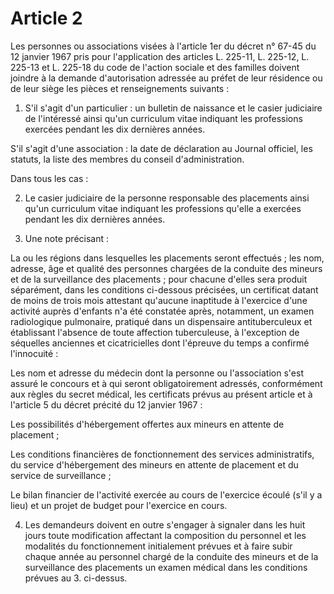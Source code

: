 # Article 2

Les personnes ou associations visées à l'article 1er du décret n° 67-45 du 12 janvier 1967 pris pour l'application des articles L. 225-11, L. 225-12, L. 225-13 et L. 225-18 du code de l'action sociale et des familles doivent joindre à la demande d'autorisation adressée au préfet de leur résidence ou de leur siège les pièces et renseignements suivants :

1. S'il s'agit d'un particulier : un bulletin de naissance et le casier judiciaire de l'intéressé ainsi qu'un curriculum vitae indiquant les professions exercées pendant les dix dernières années.

S'il s'agit d'une association : la date de déclaration au Journal officiel, les statuts, la liste des membres du conseil d'administration.

Dans tous les cas :

2. Le casier judiciaire de la personne responsable des placements ainsi qu'un curriculum vitae indiquant les professions qu'elle a exercées pendant les dix dernières années.

3. Une note précisant :

La ou les régions dans lesquelles les placements seront effectués ; les nom, adresse, âge et qualité des personnes chargées de la conduite des mineurs et de la surveillance des placements ; pour chacune d'elles sera produit séparément, dans les conditions ci-dessous précisées, un certificat datant de moins de trois mois attestant qu'aucune inaptitude à l'exercice d'une activité auprès d'enfants n'a été constatée après, notamment, un examen radiologique pulmonaire, pratiqué dans un dispensaire antituberculeux et établissant l'absence de toute affection tuberculeuse, à l'exception de séquelles anciennes et cicatricielles dont l'épreuve du temps a confirmé l'innocuité :

Les nom et adresse du médecin dont la personne ou l'association s'est assuré le concours et à qui seront obligatoirement adressés, conformément aux règles du secret médical, les certificats prévus au présent article et à l'article 5 du décret précité du 12 janvier 1967 :

Les possibilités d'hébergement offertes aux mineurs en attente de placement ;

Les conditions financières de fonctionnement des services administratifs, du service d'hébergement des mineurs en attente de placement et du service de surveillance ;

Le bilan financier de l'activité exercée au cours de l'exercice écoulé (s'il y a lieu) et un projet de budget pour l'exercice en cours.

4. Les demandeurs doivent en outre s'engager à signaler dans les huit jours toute modification affectant la composition du personnel et les modalités du fonctionnement initialement prévues et à faire subir chaque année au personnel chargé de la conduite des mineurs et de la surveillance des placements un examen médical dans les conditions prévues au 3. ci-dessus.
